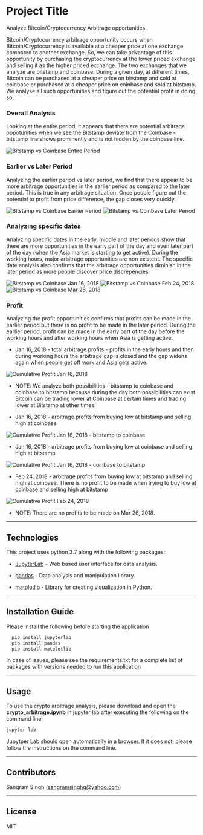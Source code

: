 # Project Title
Analyze Bitcoin/Cryptocurrency Arbitrage opportunities.

Bitcoin/Cryptocurrency arbitrage opportunity occurs when Bitcoin/Cryptocurrency is available at a cheaper price at 
one exchange compared to another exchange. So, we can take advantage of this opportunity by purchasing the cryptocurrency
at the lower priced exchange and selling it as the higher priced exchange. The two exchanges that we analyze are bitstamp
and coinbase. During a given day, at different times, Bitcoin can be purchased at a cheaper price on bitstamp and sold at coinbase
or purchased at a cheaper price on coinbase and sold at bitstamp. We analyse all such opportunities and figure out the potential
profit in doing so. 

### Overall Analysis
Looking at the entire period, it appears that there are potential arbitrage oppotunities when we see the Bitstamp deviate
from the Coinbase - bitstamp line shows prominently and is not hidden by the coinbase line.

![Bitstamp vs Coinbase Entire Period](images/bitstamp_vs_coinbase_entire_period.png)

### Earlier vs Later Period
Analyzing the earlier period vs later period, we find that there appear to be more arbitrage opportunities in the 
earlier period as compared to the later period. This is true in any arbitrage situation. Once people figure out the 
potential to profit from price difference, the gap closes very quickly. 

![Bitstamp vs Coinbase Earlier Period](images/bitstamp_vs_coinbase_earlier_time_period.png)
![Bitstamp vs Coinbase Later Period](images/bitstamp_vs_coinbase_later_time_period.png)

### Analyzing specific dates
Analyzing specific dates in the early, middle and later periods show that there are more opportunities in the early part
of the day and even later part of the day (when the Asia market is starting to get active). During the working hours,
major arbitrage opportunities are non existent. The specific date analysis also confirms that the arbitrage opportunities
diminish in the later period as more people discover price discrepencies. 

![Bitstamp vs Coinbase Jan 16, 2018](images/bitstamp_vs_coinbase_jan_16_2018.png)
![Bitstamp vs Coinbase Feb 24, 2018](images/bitstamp_vs_coinbase_feb_24_2018.png)
![Bitstamp vs Coinbase Mar 26, 2018](images/bitstamp_vs_coinbase_mar_26_2018.png)

### Profit
Analyzing the profit opportunities confirms that profits can be made in the earlier period but there is no profit to be made in the later period. During the earlier period, profit can be made in the early part of the day before the working hours and after working hours when Asia is getting active.

* Jan 16, 2018 - total arbitrage profits - profits in the early hours and then during working hours the arbitrage gap is closed and the gap widens again when people get off work and Asia gets active.

![Cumulative Profit Jan 16, 2018](images/cumulative_profit_sum_1_16_2018.png)

* NOTE: We analyze both possibilities - bitstamp to coinbase and coinbase to bitstamp because during the day both possibilities can exist. Bitcoin can be trading lower at Coinbase at certain times and trading lower at Bitstamp at other times.

* Jan 16, 2018 - arbitrage profits from buying low at bitstamp and selling high at coinbase

![Cumulative Profit Jan 16, 2018 - bitstamp to coinbase](images/cumulative_profit_sum_1_16_2018_bitstamp_to_coinbase.png) 

* Jan 16, 2018 - arbitrage profits from buying low at coinbase and selling high at bitstamp 

![Cumulative Profit Jan 16, 2018 - coinbase to bitstamp](images/cumulative_profit_sum_1_16_2018_coinbase_to_bitstamp.png)

* Feb 24, 2018 - arbitrage profits from buying low at bitstamp and selling high at coinbase. There is no profit to be made when trying to buy low at coinbase and selling high at bitstamp

![Cumulative Profit Feb 24, 2018](images/cumulative_profit_sum_2_24_2018.png)

* NOTE: There are no profits to be made on Mar 26, 2018.
---

## Technologies

This project uses python 3.7 along with the following packages:

* [JupyterLab](https://jupyterlab.readthedocs.io/en/stable/) - Web based user interface for data analysis.

* [pandas](https://github.com/pandas-dev/pandas) - Data analysis and manipulation library.

* [matplotlib](https://github.com/matplotlib/matplotlib) - Library for creating visualization in Python.

---

## Installation Guide

Please install the following before starting the application

```python
  pip install jupyterlab
  pip install pandas
  pip install matplotlib
```
In case of issues, please see the requirements.txt for a complete list of packages with versions needed to run this application

---

## Usage

To use the crypto arbitrage analysis, please download and open the **crypto_arbitrage.ipynb** in jupyter lab after executing
the following on the command line:

```python
jupyter lab
```
Jupytper Lab should open automatically in a browser. 
If it does not, please follow the instructions on the command line.

---

## Contributors

Sangram Singh (sangramsinghg@yahoo.com)

---

## License

MIT

